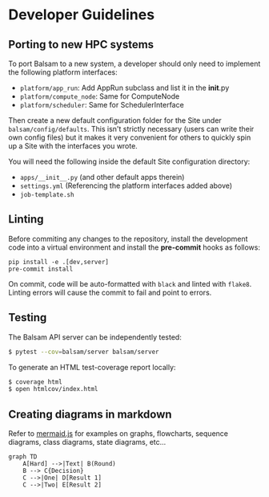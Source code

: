 # Developer Guidelines

## Porting to new HPC systems

To port Balsam to a new system, a developer should only need to 
implement the following platform interfaces:

- `platform/app_run`: Add AppRun subclass and list it in the __init__.py
- `platform/compute_node`: Same for ComputeNode
- `platform/scheduler`: Same for SchedulerInterface

Then create a new default configuration folder for the Site under `balsam/config/defaults`.  This isn't strictly necessary (users can write their own config files) but it makes it very convenient for others to quickly spin up a Site with the interfaces you wrote.  

You will need the following inside the default Site configuration directory:

- `apps/__init__.py` (and other default apps therein)
- `settings.yml` (Referencing the platform interfaces added above)
- `job-template.sh`

## Linting

Before commiting any changes to the repository, install the development code into a 
virtual environment and install the **pre-commit** hooks as follows:

```py3
pip install -e .[dev,server]
pre-commit install
```

On commit, code will be auto-formatted with `black` and linted with `flake8`.
Linting errors will cause the commit to fail and point to errors.

## Testing

The Balsam API server can be independently tested:
```bash
$ pytest --cov=balsam/server balsam/server
```

To generate an HTML test-coverage report locally:
```bash
$ coverage html
$ open htmlcov/index.html
```

## Creating diagrams in markdown
Refer to [mermaid.js](https://mermaid-js.github.io/mermaid/#/) for examples on graphs, flowcharts, sequence diagrams, class diagrams, state diagrams, etc...

```mermaid
graph TD
    A[Hard] -->|Text| B(Round)
    B --> C{Decision}
    C -->|One| D[Result 1]
    C -->|Two| E[Result 2]
```

